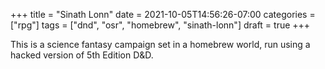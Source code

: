 +++
title = "Sinath Lonn"
date = 2021-10-05T14:56:26-07:00
categories = ["rpg"]
tags = ["dnd", "osr", "homebrew", "sinath-lonn"]
draft = true
+++

This is a science fantasy campaign set in a homebrew world, run using a hacked
version of 5th Edition D\&D.
